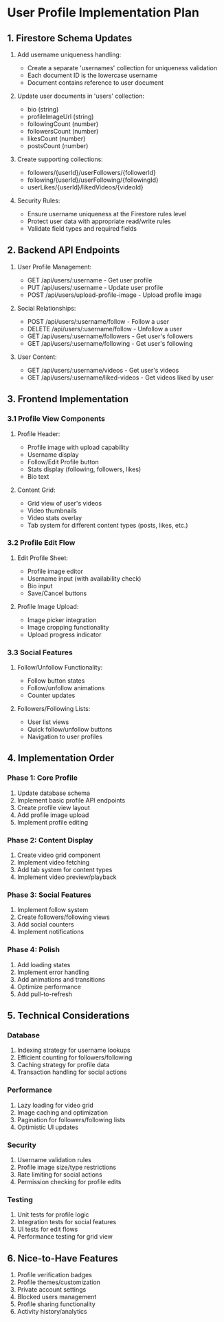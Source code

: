 # User Profile Implementation Plan

## 1. Firestore Schema Updates

1. Add username uniqueness handling:

   - Create a separate 'usernames' collection for uniqueness validation
   - Each document ID is the lowercase username
   - Document contains reference to user document

2. Update user documents in 'users' collection:

   - bio (string)
   - profileImageUrl (string)
   - followingCount (number)
   - followersCount (number)
   - likesCount (number)
   - postsCount (number)

3. Create supporting collections:

   - followers/{userId}/userFollowers/{followerId}
   - following/{userId}/userFollowing/{followingId}
   - userLikes/{userId}/likedVideos/{videoId}

4. Security Rules:
   - Ensure username uniqueness at the Firestore rules level
   - Protect user data with appropriate read/write rules
   - Validate field types and required fields

## 2. Backend API Endpoints

1. User Profile Management:

   - GET /api/users/:username - Get user profile
   - PUT /api/users/:username - Update user profile
   - POST /api/users/upload-profile-image - Upload profile image

2. Social Relationships:

   - POST /api/users/:username/follow - Follow a user
   - DELETE /api/users/:username/follow - Unfollow a user
   - GET /api/users/:username/followers - Get user's followers
   - GET /api/users/:username/following - Get user's following

3. User Content:
   - GET /api/users/:username/videos - Get user's videos
   - GET /api/users/:username/liked-videos - Get videos liked by user

## 3. Frontend Implementation

### 3.1 Profile View Components

1. Profile Header:

   - Profile image with upload capability
   - Username display
   - Follow/Edit Profile button
   - Stats display (following, followers, likes)
   - Bio text

2. Content Grid:
   - Grid view of user's videos
   - Video thumbnails
   - Video stats overlay
   - Tab system for different content types (posts, likes, etc.)

### 3.2 Profile Edit Flow

1. Edit Profile Sheet:

   - Profile image editor
   - Username input (with availability check)
   - Bio input
   - Save/Cancel buttons

2. Profile Image Upload:
   - Image picker integration
   - Image cropping functionality
   - Upload progress indicator

### 3.3 Social Features

1. Follow/Unfollow Functionality:

   - Follow button states
   - Follow/unfollow animations
   - Counter updates

2. Followers/Following Lists:
   - User list views
   - Quick follow/unfollow buttons
   - Navigation to user profiles

## 4. Implementation Order

### Phase 1: Core Profile

1. Update database schema
2. Implement basic profile API endpoints
3. Create profile view layout
4. Add profile image upload
5. Implement profile editing

### Phase 2: Content Display

1. Create video grid component
2. Implement video fetching
3. Add tab system for content types
4. Implement video preview/playback

### Phase 3: Social Features

1. Implement follow system
2. Create followers/following views
3. Add social counters
4. Implement notifications

### Phase 4: Polish

1. Add loading states
2. Implement error handling
3. Add animations and transitions
4. Optimize performance
5. Add pull-to-refresh

## 5. Technical Considerations

### Database

1. Indexing strategy for username lookups
2. Efficient counting for followers/following
3. Caching strategy for profile data
4. Transaction handling for social actions

### Performance

1. Lazy loading for video grid
2. Image caching and optimization
3. Pagination for followers/following lists
4. Optimistic UI updates

### Security

1. Username validation rules
2. Profile image size/type restrictions
3. Rate limiting for social actions
4. Permission checking for profile edits

### Testing

1. Unit tests for profile logic
2. Integration tests for social features
3. UI tests for edit flows
4. Performance testing for grid view

## 6. Nice-to-Have Features

1. Profile verification badges
2. Profile themes/customization
3. Private account settings
4. Blocked users management
5. Profile sharing functionality
6. Activity history/analytics
